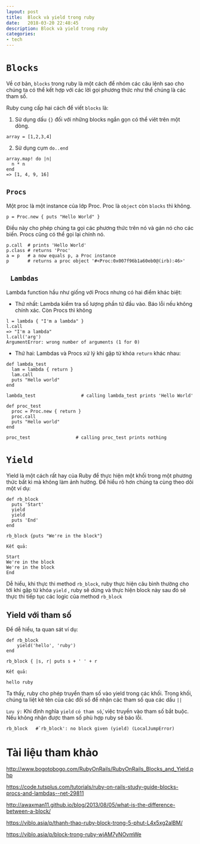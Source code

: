 ```yaml
---
layout: post
title:  Block và yield trong ruby
date:   2018-03-20 22:48:45
description: Block và yield trong ruby
categories:
- tech
---
```


#  **`Blocks`**
Về cơ bản, `blocks` trong ruby là một cách để nhóm các câu lệnh sao cho chúng ta có thể kết hợp với các lời gọi phương thức như thể chúng là các tham số.

 Ruby cung cấp hai cách để viết `blocks` là:
1. Sử dụng dấu `{}` đối với những blocks ngắn gọn có thể viêt trên một dòng.
```
array = [1,2,3,4]
```
2. Sử dụng cụm `do..end`
```
array.map! do |n|
  n * n
end
=> [1, 4, 9, 16]
```

## **`Procs`**
Một proc là một instance của lớp Proc. Proc là `object` còn `blocks` thì không.
```
p = Proc.new { puts "Hello World" }
```
Điều này cho phép chúng ta gọi các phương thức trên nó và gán nó cho các biến. Procs cũng có thể gọi lại chính nó.
```
p.call  # prints 'Hello World'
p.class # returns 'Proc'
a = p   # a now equals p, a Proc instance
p       # returns a proc object '#<Proc:0x007f96b1a60eb0@(irb):46>'
```
## ` Lambdas`
Lambda function hầu như giống với Procs nhưng có hai điểm khác biệt:
*  Thứ nhất: Lambda kiểm tra số lượng phần tử đầu vào. Báo lỗi nếu không chính xác. Còn Procs thì không
```
l = lambda { "I'm a lambda" }
l.call
=> "I'm a lambda"
l.call('arg')
ArgumentError: wrong number of arguments (1 for 0)
```
* Thứ hai:  Lambdas và Procs xử lý khi gặp từ khóa `return` khác nhau:


```
def lambda_test
  lam = lambda { return }
  lam.call
  puts "Hello world"
end

lambda_test                 # calling lambda_test prints 'Hello World'
```
```
def proc_test
  proc = Proc.new { return }
  proc.call
  puts "Hello world"
end

proc_test                 # calling proc_test prints nothing
```
# **`Yield`**
Yield là một cách rất hay của Ruby để thực hiện một khối trong một phương thức bất kì mà không làm ảnh hưởng. Để hiểu rõ hơn chúng ta cùng theo dõi một ví dụ:
```
def rb_block
  puts 'Start'
  yield
  yield
  puts 'End'
end

rb_block {puts "We're in the block"}
```
`Kết quả:`
```
Start
We're in the block
We're in the block
End
```
Dễ hiểu, khi thực thi method `rb_block`, ruby thực hiện câu bình thường cho tới khi gặp từ khóa `yield` , ruby sẽ dừng và thực hiện block này sau đó sẽ thực thi tiếp tục các logic của method `rb_block`
## Yield với tham số
Để dễ hiểu, ta quan sát ví dụ:
```
def rb_block
    yield('hello', 'ruby')
end

rb_block { |s, r| puts s + ' ' + r
```
`Kết quả:`
```
hello ruby
```
Ta thấy, ruby cho phép truyển tham số vào yield trong các khối. Trong khối, chúng ta liệt kê tên của các đối số để nhận các tham số qua các dấu `||`

`Lưu ý:` Khi định nghĩa `yield` `có tham số`, việc truyền vào tham số bắt buộc. Nếu không nhận được tham số phù hợp ruby sẽ báo lỗi.
```
rb_block   #`rb_block': no block given (yield) (LocalJumpError)
```
# Tài liệu tham khảo
http://www.bogotobogo.com/RubyOnRails/RubyOnRails_Blocks_and_Yield.php

https://code.tutsplus.com/tutorials/ruby-on-rails-study-guide-blocks-procs-and-lambdas--net-29811

http://awaxman11.github.io/blog/2013/08/05/what-is-the-difference-between-a-block/

https://viblo.asia/p/thanh-thao-ruby-block-trong-5-phut-L4x5xg2alBM/

https://viblo.asia/p/block-trong-ruby-wjAM7yNOvmWe
